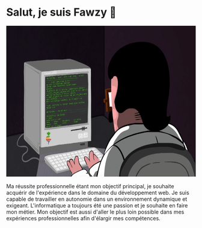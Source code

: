 <h1>Salut, je suis Fawzy 👋</h1>

<img src="giphy.gif" alt="gif" height="400" width="1000"/>

<p>
Ma réussite professionnelle étant mon objectif principal, je souhaite acquérir de l'expérience dans le domaine du développement web. Je suis capable de travailler en autonomie dans un environnement dynamique et exigeant. L'informatique a toujours été une passion et je souhaite en faire mon métier. Mon objectif est aussi d'aller le plus loin possible dans mes expériences professionnelles afin d'élargir mes compétences.
</p>
